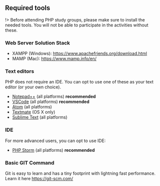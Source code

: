 ## Required tools

!> Before attending PHP study groups, please make sure to install the needed tools. You will not be able to participate in the activities without these.


### Web Server Solution Stack

- XAMPP (Windows): https://www.apachefriends.org/download.html
- MAMP (Mac): https://www.mamp.info/en/

### Text editors

PHP does not require an IDE. You can opt to use one of these as your text editor (or your own choice).

- [Notepad++](https://notepad-plus-plus.org/) (all platforms) **recommended**
- [VSCode](https://code.visualstudio.com/) (all platforms) **recommended**
- [Atom](https://atom.io/) (all platforms)
- [Textmate](https://macromates.com/) (OS X only)
- [Sublime Text](https://www.sublimetext.com/) (all platforms)

### IDE

For more advanced users, you can opt to use IDE:

- [PHP Storm](https://www.jetbrains.com/phpstorm/) (all platforms) **recommended**

### Basic GIT Command

Git is easy to learn and has a tiny footprint with lightning fast performance. Learn it here https://git-scm.com/
